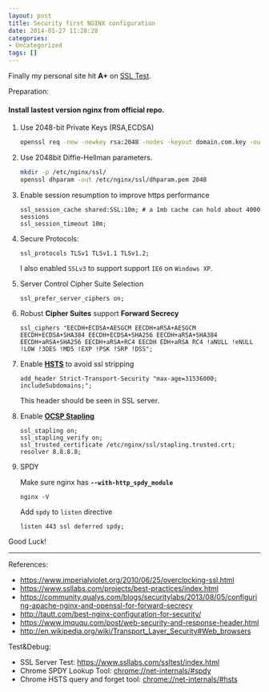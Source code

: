 ```yaml
---
layout: post
title: Security first NGINX configuration
date: 2014-01-27 11:28:28
categories:
- Uncategorized
tags: []
---
```

Finally my personal site hit **A+** on [SSL Test](https://www.ssllabs.com/ssltest/analyze.html?d=jzr.me).

Preparation:

#### Install lastest version nginx from official repo.

1. Use 2048-bit Private Keys (RSA,ECDSA)

    ```bash
    openssl req -new -newkey rsa:2048 -nodes -keyout domain.com.key -out domain.com.csr
    ```
2. Use 2048bit Diffie-Hellman parameters.

    ```bash
    mkdir -p /etc/nginx/ssl/
    openssl dhparam -out /etc/nginx/ssl/dhparam.pem 2048
    ```

3. Enable session resumption to improve https performance

    ```
    ssl_session_cache shared:SSL:10m; # a 1mb cache can hold about 4000 sessions
    ssl_session_timeout 10m;
    ```

4. Secure Protocols: 
    
    ```
    ssl_protocols TLSv1 TLSv1.1 TLSv1.2;
    ```
    
    I also enabled `SSLv3` to support support `IE6` on `Windows XP`.

4. Server Control Cipher Suite Selection

        
    ```
    ssl_prefer_server_ciphers on;
    ```
        
5. Robust **Cipher Suites** support **Forward Secrecy**
    
    ```
    ssl_ciphers "EECDH+ECDSA+AESGCM EECDH+aRSA+AESGCM EECDH+ECDSA+SHA384 EECDH+ECDSA+SHA256 EECDH+aRSA+SHA384 EECDH+aRSA+SHA256 EECDH+aRSA+RC4 EECDH EDH+aRSA RC4 !aNULL !eNULL !LOW !3DES !MD5 !EXP !PSK !SRP !DSS";
    ```

6. Enable [**HSTS**](http://dev.chromium.org/sts) to avoid ssl stripping
    
    ```
    add_header Strict-Transport-Security "max-age=31536000; includeSubdomains;";
    ```

    This header should be seen in SSL server.
    
7. Enable [**OCSP Stapling**](http://en.wikipedia.org/wiki/OCSP_stapling)
    
    ```
    ssl_stapling on;
    ssl_stapling_verify on;
    ssl_trusted_certificate /etc/nginx/ssl/stapling.trusted.crt;
    resolver 8.8.8.8;
    ```

8. SPDY
    
    Make sure nginx has **`--with-http_spdy_module`**

    ```
    nginx -V
    ```

    Add `spdy` to `listen` directive

    ```
    listen 443 ssl deferred spdy;
    ```

Good Luck!

---

References:
- https://www.imperialviolet.org/2010/06/25/overclocking-ssl.html
- https://www.ssllabs.com/projects/best-practices/index.html
- https://community.qualys.com/blogs/securitylabs/2013/08/05/configuring-apache-nginx-and-openssl-for-forward-secrecy
- http://tautt.com/best-nginx-configuration-for-security/
- https://www.imququ.com/post/web-security-and-response-header.html
- http://en.wikipedia.org/wiki/Transport_Layer_Security#Web_browsers

Test&Debug:

- SSL Server Test: https://www.ssllabs.com/ssltest/index.html
- Chrome SPDY Lookup Tool: [chrome://net-internals/#spdy](chrome://net-internals/#spdy)
- Chrome HSTS query and forget tool: [chrome://net-internals/#hsts](chrome://net-internals/#hsts)
